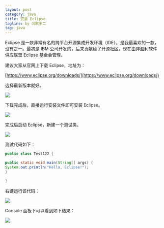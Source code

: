 ```yaml
---
layout: post
category: java
title: 安装 Eclipse
tagline: by 沉默王二
tag: java
---
```


Eclipse 是一款非常有名的跨平台开源集成开发环境（IDE）。是我最喜欢的一款，没有之一。最初是 IBM 公司开发的，后来贡献给了开源社区，现在由非盈利软件供应联盟 Eclipse 基金会管理。




<!--more-->


建议大家从官网上下载 Eclipse，地址为：

[https://www.eclipse.org/downloads/](https://www.eclipse.org/downloads/)

选择最新版本就好。

![](http://www.itmind.net/wp-content/uploads/2019/10/e8a2b37097c292595fc346aee29e6867.png)



下载完成后，直接运行安装文件即可安装 Eclipse。


![](http://www.itmind.net/wp-content/uploads/2019/10/92a2c6a1c6ffc468f2dee9cee1a66e72.png)

完成后启动 Eclipse，新建一个测试类。

![](http://www.itmind.net/wp-content/uploads/2019/10/2f6d28cdc09b633928dc6c2e006b5c89.png)

测试代码如下：

```java
public class Test122 {

public static void main(String[] args) {
System.out.println("Hello, Eclipse!");
}

}
```

右键运行该代码：

![](http://www.itmind.net/wp-content/uploads/2019/10/b2117ff5262231910ebfe5457115efe0.png)

Console 面板下可以看到如下结果：

![](http://www.itmind.net/wp-content/uploads/2019/10/936fe8d842c442eb4fb40ee3374d7f48.png)




